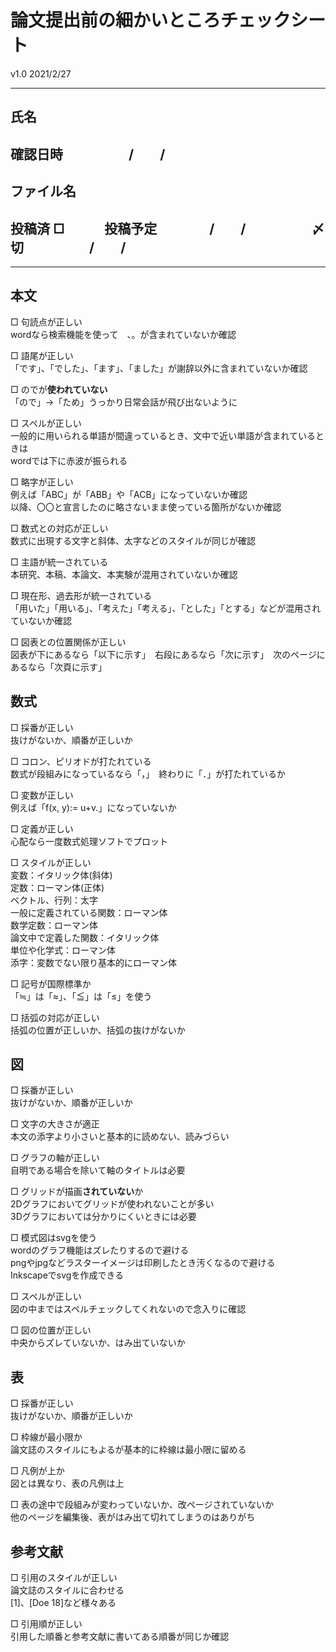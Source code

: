 # 論文提出前の細かいところチェックシート

v1.0 2021/2/27

------

## 氏名
## 確認日時　　　　　/　　/                  
## ファイル名  
## 投稿済 □　　　投稿予定　　　　/　　/　　　　　〆切　　　　　/　　/

------

## 本文

□ 句読点が正しい  
wordなら検索機能を使って　、。が含まれていないか確認

□ 語尾が正しい  
「です」、「でした」、「ます」、「ました」が謝辞以外に含まれていないか確認

□ のでが**使われていない**  
「ので」→「ため」うっかり日常会話が飛び出ないように

□ スペルが正しい  
一般的に用いられる単語が間違っているとき、文中で近い単語が含まれているときは  
wordでは下に赤波が振られる

□ 略字が正しい  
例えば「ABC」が「ABB」や「ACB」になっていないか確認  
以降、〇〇と宣言したのに略さないまま使っている箇所がないか確認

□ 数式との対応が正しい  
数式に出現する文字と斜体、太字などのスタイルが同じが確認

□ 主語が統一されている  
本研究、本稿、本論文、本実験が混用されていないか確認

□ 現在形、過去形が統一されている  
「用いた」「用いる」、「考えた」「考える」、「とした」「とする」などが混用されていないか確認

□ 図表との位置関係が正しい  
図表が下にあるなら「以下に示す」　右段にあるなら「次に示す」　次のページにあるなら「次頁に示す」

## 数式

□ 採番が正しい  
抜けがないか、順番が正しいか

□ コロン、ピリオドが打たれている  
数式が段組みになっているなら「，」　終わりに「．」が打たれているか

□ 変数が正しい  
例えば「f(x, y):= u+v.」になっていないか

□ 定義が正しい  
心配なら一度数式処理ソフトでプロット

□ スタイルが正しい  
変数：イタリック体(斜体)  
定数：ローマン体(正体)  
ベクトル、行列：太字  
一般に定義されている関数：ローマン体  
数学定数：ローマン体  
論文中で定義した関数：イタリック体  
単位や化学式：ローマン体  
添字：変数でない限り基本的にローマン体

□ 記号が国際標準か  
「≒」は「≈」、「≦」は「≤」を使う

□ 括弧の対応が正しい  
括弧の位置が正しいか、括弧の抜けがないか

## 図

□ 採番が正しい  
抜けがないか、順番が正しいか

□ 文字の大きさが適正  
本文の添字より小さいと基本的に読めない、読みづらい

□ グラフの軸が正しい  
自明である場合を除いて軸のタイトルは必要

□ グリッドが描画**されていない**か  
2Dグラフにおいてグリッドが使われないことが多い  
3Dグラフにおいては分かりにくいときには必要

□ 模式図はsvgを使う  
wordのグラフ機能はズレたりするので避ける  
pngやjpgなどラスターイメージは印刷したとき汚くなるので避ける  
Inkscapeでsvgを作成できる

□ スペルが正しい  
図の中まではスペルチェックしてくれないので念入りに確認

□ 図の位置が正しい  
中央からズレていないか、はみ出ていないか

## 表

□ 採番が正しい  
抜けがないか、順番が正しいか

□ 枠線が最小限か  
論文誌のスタイルにもよるが基本的に枠線は最小限に留める

□ 凡例が上か  
図とは異なり、表の凡例は上

□ 表の途中で段組みが変わっていないか、改ページされていないか  
他のページを編集後、表がはみ出て切れてしまうのはありがち

## 参考文献

□ 引用のスタイルが正しい  
論文誌のスタイルに合わせる  
[1]、[Doe 18]など様々ある

□ 引用順が正しい  
引用した順番と参考文献に書いてある順番が同じか確認
